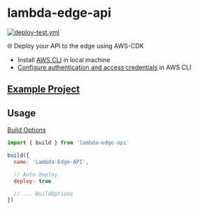 <!----- BEGIN GHOST DOCS HEADER ----->

# lambda-edge-api

[![deploy-test.yml](https://github.com/jill64/lambda-edge-api/actions/workflows/deploy-test.yml/badge.svg)](https://github.com/jill64/lambda-edge-api/actions/workflows/deploy-test.yml)

🌐 Deploy your API to the edge using AWS-CDK

<!----- END GHOST DOCS HEADER ----->

- Install [AWS CLI](https://docs.aws.amazon.com/cli/latest/userguide/getting-started-install.html) in local machine
- [Configure authentication and access credentials](https://docs.aws.amazon.com/cli/latest/userguide/cli-chap-authentication.html) in AWS CLI

## [Example Project](./demo)

## Usage

[Build Options](./src/types/BuildOptions.ts)

```js
import { build } from 'lambda-edge-api'

build({
  name: 'Lambda-Edge-API',

  // Auto Deploy
  deploy: true

  // ... BuildOptions
})
```
